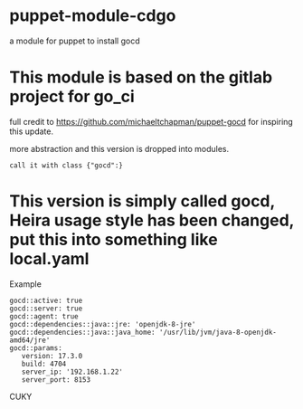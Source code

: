 # puppet-module-cdgo
a module for puppet to install gocd

# This module is based on the gitlab project for go_ci

full credit to https://github.com/michaeltchapman/puppet-gocd for inspiring this update.

more abstraction and this version is dropped into modules. 

```
call it with class {"gocd":}
```
# This version is simply called gocd, Heira usage style has been changed, put this into something like local.yaml
Example 
```
gocd::active: true
gocd::server: true
gocd::agent: true
gocd::dependencies::java::jre: 'openjdk-8-jre'
gocd::dependencies::java::java_home: '/usr/lib/jvm/java-8-openjdk-amd64/jre'
gocd::params:
   version: 17.3.0
   build: 4704
   server_ip: '192.168.1.22'
   server_port: 8153

```

CUKY
